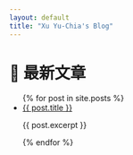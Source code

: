 ```yaml
---
layout: default
title: "Xu Yu-Chia's Blog"
---
```

# 📝 最新文章
<ul>
  {% for post in site.posts %}
    <li>
      <a href="{{ post.url }}">{{ post.title }}</a>
      <p>{{ post.excerpt }}</p>
    </li>
  {% endfor %}
</ul>
